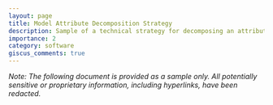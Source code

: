 ```yaml
---
layout: page
title: Model Attribute Decomposition Strategy
description: Sample of a technical strategy for decomposing an attribute from an undisclosed object model
importance: 2
category: software
giscus_comments: true
---
```


_Note: The following document is provided as a sample only. All potentially sensitive or proprietary information, including hyperlinks, have been redacted._
